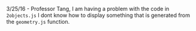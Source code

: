 3/25/16 -
Professor Tang,
I am having a problem with the code in `2objects.js` I dont know how to display something that is generated from the `geometry.js` function.
